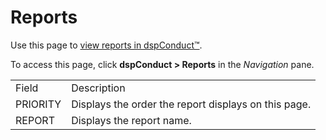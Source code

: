 # Reports

<div class="use">

Use this page to [view reports in
dspConduct™](../Use_Cases/View_Reports_in_dspConduct.htm).

</div>

To access this page, click <span style="font-weight: bold;">dspConduct
\> </span>**Reports** in the *Navigation* pane.

|          |                                                      |
| -------- | ---------------------------------------------------- |
| Field    | Description                                          |
| PRIORITY | Displays the order the report displays on this page. |
| REPORT   | Displays the report name.                            |
